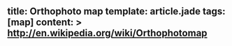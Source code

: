 title: Orthophoto map
template: article.jade
tags: [map]
content: >
    http://en.wikipedia.org/wiki/Orthophotomap
---


